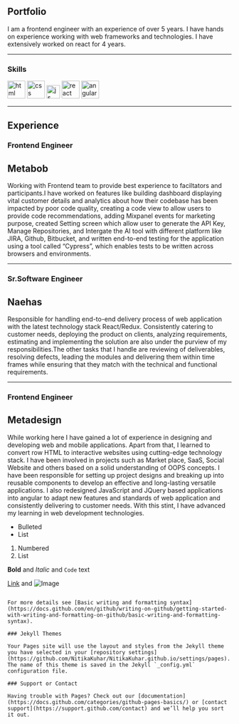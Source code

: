 ## Portfolio
I am a frontend engineer with an experience of over 5 years. I have hands on experience working with web frameworks and technologies. I have extensively worked on react for 4 years.

---

### Skills

<p align="left">
  
  <img src="https://upload.wikimedia.org/wikipedia/commons/thumb/6/61/HTML5_logo_and_wordmark.svg/2048px-HTML5_logo_and_wordmark.svg.png" alt="html" width="40" height="40">
  <img src="https://upload.wikimedia.org/wikipedia/commons/thumb/d/d5/CSS3_logo_and_wordmark.svg/1200px-CSS3_logo_and_wordmark.svg.png" alt="css" width="40" height="40">
 <img src="https://upload.wikimedia.org/wikipedia/commons/6/6a/JavaScript-logo.png" height="30" width="auto" alt="js">
 <img src="https://upload.wikimedia.org/wikipedia/commons/thumb/a/a7/React-icon.svg/1280px-React-icon.svg.png" alt="react" width="auto" height="40">
 <img src="https://angular.io/assets/images/logos/angular/angular.svg" alt="angular" width="40" height="40">
  
</p>

---

## Experience

### **Frontend Engineer**
## Metabob

Working with Frontend team to provide best experience to faciltators and participants.I have worked on features like building dashboard displaying vital
customer details and analytics about how their codebase has been impacted by poor code quality, creating a code view to allow users to provide code
recommendations, adding Mixpanel events for marketing purpose, created Setting screen which allow user to generate the API Key, Manage Repositories, and
Intergate the AI tool with different platform like JIRA, Github, Bitbucket, and written end-to-end testing for the application using a tool called 
“Cypress”, which enables tests to be written across browsers and environments.

---

### **Sr.Software Engineer**
## Naehas

Responsible for handling end-to-end delivery process of web application with the latest technology stack React/Redux.
Consistently catering to customer needs, deploying the product on clients, analyzing requirements, estimating and implementing the solution are also under the purview of my responsibilities.The other tasks that I handle are reviewing of deliverables, resolving defects, leading the modules and delivering them within time frames while ensuring that they match with the technical and functional requirements. 

---

### **Frontend Engineer**
## Metadesign

While working here I have gained a lot of experience in designing and developing web and mobile applications. 
Apart from that, I learned to convert row HTML to interactive websites using cutting-edge technology stack. I have been involved in projects such as Market place, SaaS, Social Website and others based on a solid understanding of OOPS concepts.
I have been responsible for setting up project designs and breaking up into reusable components to develop an effective and long-lasting versatile applications. 
I also redesigned JavaScript and JQuery based applications into angular to adapt new features and standards of web application and consistently delivering to customer needs. With this stint, I have advanced my learning in web development technologies.

- Bulleted
- List

1. Numbered
2. List

**Bold** and _Italic_ and `Code` text

[Link](url) and ![Image](src)
```

For more details see [Basic writing and formatting syntax](https://docs.github.com/en/github/writing-on-github/getting-started-with-writing-and-formatting-on-github/basic-writing-and-formatting-syntax).

### Jekyll Themes

Your Pages site will use the layout and styles from the Jekyll theme you have selected in your [repository settings](https://github.com/NitikaKuhar/NitikaKuhar.github.io/settings/pages). The name of this theme is saved in the Jekyll `_config.yml` configuration file.

### Support or Contact

Having trouble with Pages? Check out our [documentation](https://docs.github.com/categories/github-pages-basics/) or [contact support](https://support.github.com/contact) and we’ll help you sort it out.
